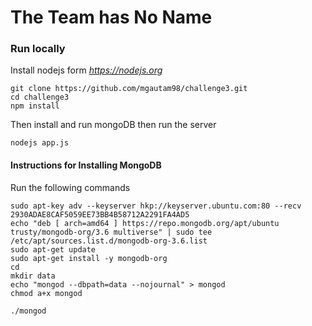 # The Team has No Name

### Run locally

Install nodejs form  *https://nodejs.org*  


~~~~
git clone https://github.com/mgautam98/challenge3.git  
cd challenge3  
npm install  
~~~~

Then install and run mongoDB 
then run the server

```
nodejs app.js
```





#### Instructions for Installing MongoDB

Run the following commands

~~~~
sudo apt-key adv --keyserver hkp://keyserver.ubuntu.com:80 --recv 2930ADAE8CAF5059EE73BB4B58712A2291FA4AD5  
echo "deb [ arch=amd64 ] https://repo.mongodb.org/apt/ubuntu trusty/mongodb-org/3.6 multiverse" | sudo tee /etc/apt/sources.list.d/mongodb-org-3.6.list  
sudo apt-get update  
sudo apt-get install -y mongodb-org  
cd  
mkdir data  
echo "mongod --dbpath=data --nojournal" > mongod  
chmod a+x mongod  
~~~~

```
./mongod  
```
